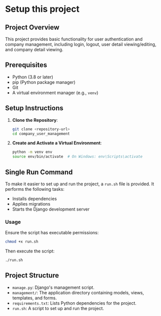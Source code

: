 # Setup this project

## Project Overview
This project provides basic functionality for user authentication and company management, including login, logout, user detail viewing/editing, and company detail viewing.

## Prerequisites
- Python (3.8 or later)
- pip (Python package manager)
- Git
- A virtual environment manager (e.g., `venv`)

## Setup Instructions

1. **Clone the Repository**:
   ```bash
   git clone <repository-url>
   cd company_user_management
   ```

2. **Create and Activate a Virtual Environment**:
   ```bash
   python -m venv env
   source env/bin/activate  # On Windows: env\Scripts\activate
   ```

## Single Run Command
To make it easier to set up and run the project, a `run.sh` file is provided. It performs the following tasks:
- Installs dependencies
- Applies migrations
- Starts the Django development server

### Usage
Ensure the script has executable permissions:
```bash
chmod +x run.sh
```
Then execute the script:
```bash
./run.sh
```

## Project Structure
- `manage.py`: Django's management script.
- `management/`: The application directory containing models, views, templates, and forms.
- `requirements.txt`: Lists Python dependencies for the project.
- `run.sh`: A script to set up and run the project.

